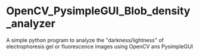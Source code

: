# OpenCV_PysimpleGUI_Blob_density_analyzer
 A simple python program to analyze the "darkness/lightness" of electrophoresis gel or fluorescence images using OpenCV ans PysimpleGUI
